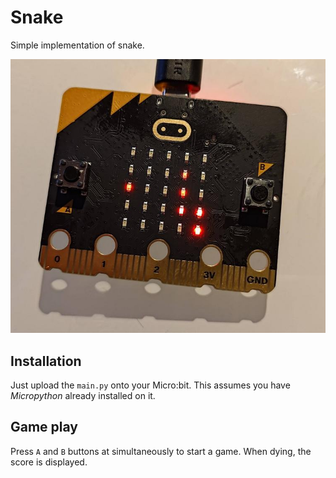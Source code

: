 # Snake
Simple implementation of snake.

![screenshot](snake.jpg)

## Installation
Just upload the `main.py` onto your Micro:bit. This assumes you have *Micropython* already installed on it.

## Game play
Press `A` and `B` buttons at simultaneously to start a game.
When dying, the score is displayed.